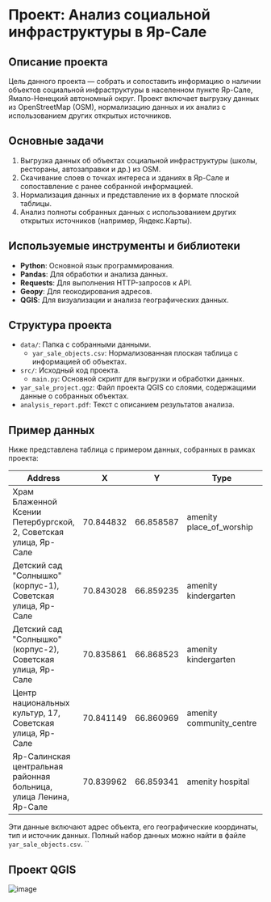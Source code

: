 # Проект: Анализ социальной инфраструктуры в Яр-Сале

## Описание проекта

Цель данного проекта — собрать и сопоставить информацию о наличии объектов социальной инфраструктуры в населенном пункте Яр-Сале, Ямало-Ненецкий автономный округ. Проект включает выгрузку данных из OpenStreetMap (OSM), нормализацию данных и их анализ с использованием других открытых источников.

## Основные задачи

1. Выгрузка данных об объектах социальной инфраструктуры (школы, рестораны, автозаправки и др.) из OSM.
2. Скачивание слоев о точках интереса и зданиях в Яр-Сале и сопоставление с ранее собранной информацией.
3. Нормализация данных и представление их в формате плоской таблицы.
4. Анализ полноты собранных данных с использованием других открытых источников (например, Яндекс.Карты).

## Используемые инструменты и библиотеки

- **Python**: Основной язык программирования.
- **Pandas**: Для обработки и анализа данных.
- **Requests**: Для выполнения HTTP-запросов к API.
- **Geopy**: Для геокодирования адресов.
- **QGIS**: Для визуализации и анализа географических данных.

## Структура проекта

- `data/`: Папка с собранными данными.
  - `yar_sale_objects.csv`: Нормализованная плоская таблица с информацией об объектах.
- `src/`: Исходный код проекта.
  - `main.py`: Основной скрипт для выгрузки и обработки данных.
- `yar_sale_project.qgz`: Файл проекта QGIS со слоями, содержащими данные о собранных объектах.
- `analysis_report.pdf`: Текст с описанием результатов анализа.

## Пример данных

Ниже представлена таблица с примером данных, собранных в рамках проекта:

| Address                                                                 | X         | Y          | Type                  | Source     |
|-------------------------------------------------------------------------|-----------|------------|----------------------|------------|
| Храм Блаженной Ксении Петербургской, 2, Советская улица, Яр-Сале       | 70.844832 | 66.858587  | amenity place_of_worship | Nominatim  |
| Детский сад "Солнышко" (корпус-1), Советская улица, Яр-Сале            | 70.843028 | 66.859235  | amenity kindergarten  | Nominatim  |
| Детский сад "Солнышко" (корпус-2), Советская улица, Яр-Сале            | 70.835861 | 66.868523  | amenity kindergarten  | Nominatim  |
| Центр национальных культур, 17, Советская улица, Яр-Сале               | 70.841149 | 66.860969  | amenity community_centre | Nominatim  |
| Яр-Салинская центральная районная больница, улица Ленина, Яр-Сале      | 70.839962 | 66.859341  | amenity hospital      | Nominatim  |

Эти данные включают адрес объекта, его географические координаты, тип и источник данных. Полный набор данных можно найти в файле `yar_sale_objects.csv`.
``

## Проект QGIS

![image](https://github.com/user-attachments/assets/5692ffba-c99a-44ba-8b15-143a16794db8)
